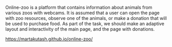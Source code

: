 Online-zoo is a platform that contains information about animals from various zoos with webcams. It is assumed that a user can open the page with zoo resources, observe one of the animals, or make a donation that will be used to purchase food. As part of the task, we should make an adaptive layout and interactivity of the main page, and the page with donations.

https://martakutash.github.io/online-zoo/
